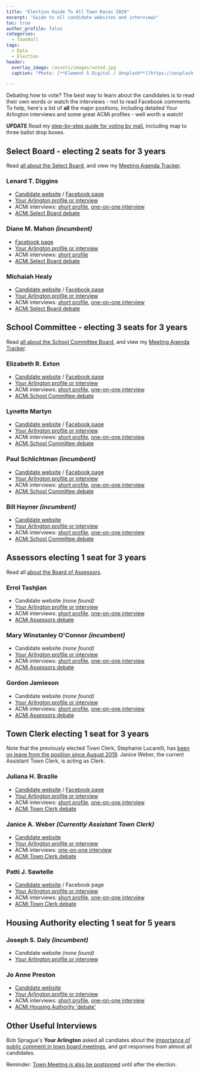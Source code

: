 ```yaml
---
title: "Election Guide To All Town Races 2020"
excerpt: "Guide to all candidate websites and interviews"
toc: true
author_profile: false
categories:
  - TownHall
tags:
  - Data
  - Election
header:
  overlay_image: /assets/images/voted.jpg
  caption: "Photo: [**Element 5 Digital / Unsplash**](https://unsplash.com/@element5digital)"

---
```


Debating how to vote?  The best way to learn about the candidates is to read their own words or watch the interviews - not to read Facebook comments.  To help, here's a list of **all** the major positions, including detailed Your Arlington interviews and some great ACMi profiles - well worth a watch!

**UPDATE** Read my [step-by-step guide for voting by mail](/townmeeting/vote-by-mail-2020/), including map to three ballot drop boxes.

## Select Board - electing 2 seats for 3 years

Read [all about the Select Board](/townhall/#select), and view my [Meeting Agenda Tracker](/meetings/select/).

### Lenard T. Diggins

- [Candidate website](https://www.digginsforselectboard.com) / [Facebook page](https://www.facebook.com/LenForSelectBoard/)
- [Your Arlington profile or interview](https://www.yourarlington.com/arlington-archives/town-school/elections/16604-diggins-011320.html)
- ACMi interviews: [short profile](https://acmi.tv/videos/select-board-candidate-profiles-2020-lenard-t-diggins/), [one-on-one interview](https://acmi.tv/videos/one-on-one-select-board-lenard-diggins/)
- [ACMi Select Board debate](https://acmi.tv/videos/arlington-select-board-debate-2020/)

### Diane M. Mahon _(incumbent)_

- [Facebook page](https://www.facebook.com/Diane.Mahon.for.SelectBoard/)
- [Your Arlington profile or interview](https://www.yourarlington.com/arlington-archives/town-school/elections/16905-mahon-032520.html)
- ACMi interviews: [short profile](https://acmi.tv/videos/select-board-candidate-profiles-2020-diane-mahon/)
- [ACMi Select Board debate](https://acmi.tv/videos/arlington-select-board-debate-2020/)


### Michaiah Healy

- [Candidate website](https://www.healyforselectboard.com) / [Facebook page](https://www.facebook.com/MichaiahHealyforSelectBoard/)
- [Your Arlington profile or interview](https://www.yourarlington.com/arlington-archives/town-school/elections/16829-healy-031120.html)
- ACMi interviews: [short profile](https://acmi.tv/videos/select-board-candidate-profiles-2020-michaiah-healy/), [one-on-one interview](https://acmi.tv/videos/one-on-one-select-board-michaiah-healy/)
- [ACMi Select Board debate](https://acmi.tv/videos/arlington-select-board-debate-2020/)


## School Committee - electing 3 seats for 3 years

Read [all about the School Committee Board](/townhall/#school), and view my [Meeting Agenda Tracker](/meetings/school/).

### Elizabeth R. Exton

- [Candidate website](https://www.elizabethexton.com) / [Facebook page](https://www.facebook.com/ExtonforSchoolCommittee/)
- [Your Arlington profile or interview](https://www.yourarlington.com/arlington-archives/town-school/elections/16765-exton-022220.html)
- ACMi interviews: [short profile](https://acmi.tv/videos/school-committee-candidate-profiles-elizabeth-r-exton/), [one-on-one interview](https://acmi.tv/videos/one-on-one-school-committee-elizabeth-exton/)
- [ACMi School Committee debate](https://acmi.tv/videos/arlington-school-committee-debate-2020/)

### Lynette Martyn

- [Candidate website](https://www.electlynette.com) / [Facebook page](https://www.facebook.com/ElectLynetteSchoolCommittee/)
- [Your Arlington profile or interview](https://www.yourarlington.com/arlington-archives/town-school/elections/16780-martyn-022820.html)
- ACMi interviews: [short profile](https://acmi.tv/videos/school-committee-candidate-profiles-lynette-martyn-2020/), [one-on-one interview](https://acmi.tv/videos/one-on-one-school-committee-lynette-martin/)
- [ACMi School Committee debate](https://acmi.tv/videos/arlington-school-committee-debate-2020/)

### Paul Schlichtman _(incumbent)_

- [Candidate website](http://www.schlichtman.org) / [Facebook page](https://www.facebook.com/paulschlichtman)
- [Your Arlington profile or interview](https://www.yourarlington.com/arlington-archives/town-school/elections/16711-schlichtman-020920.html)
- ACMi interviews: [short profile](https://acmi.tv/videos/school-committee-candidate-profiles-paul-schlichtman-2020/), [one-on-one interview](https://acmi.tv/videos/one-on-one-school-committee-paul-schlichtman/)
- [ACMi School Committee debate](https://acmi.tv/videos/arlington-school-committee-debate-2020/)

### Bill Hayner _(incumbent)_

- [Candidate website](https://billhayner.org/)
- [Your Arlington profile or interview](https://www.yourarlington.com/arlington-archives/town-school/elections/16630-hayner-012620.html)
- ACMi interviews: [short profile](https://acmi.tv/videos/school-committee-candidate-profiles-bill-hayner-2020/), [one-on-one interview](https://acmi.tv/videos/one-on-one-school-committee-bill-hayner/)
- [ACMi School Committee debate](https://acmi.tv/videos/arlington-school-committee-debate-2020/)


## Assessors electing 1 seat for 3 years

Read all [about the Board of Assessors](/townhall/#assessors).

### Errol Tashjian

- Candidate website _(none found)_
- [Your Arlington profile or interview](https://www.yourarlington.com/arlington-archives/town-school/elections/16799-tashjian-030420.html)
- ACMi interviews: [short profile](https://acmi.tv/videos/assessors-candidate-profiles-errol-tashjian-2020/), [one-on-one interview](https://acmi.tv/videos/one-on-one-assessors-errol-tashjian/)
- [ACMi Assessors debate](https://acmi.tv/videos/arlington-assessors-debate-2020/)

### Mary Winstanley O'Connor _(incumbent)_

- Candidate website _(none found)_
- [Your Arlington profile or interview](https://www.yourarlington.com/arlington-archives/town-school/elections/16732-oconnor-021620.html)
- ACMi interviews: [short profile](https://acmi.tv/videos/assessors-candidate-profiles-mary-winstanley-oconnor-2020/), [one-on-one interview](https://acmi.tv/videos/one-on-one-assessors-mary-winstanley-oconnor/)
- [ACMi Assessors debate](https://acmi.tv/videos/arlington-assessors-debate-2020/)

### Gordon Jamieson

- Candidate website _(none found)_
- [Your Arlington profile or interview](https://www.yourarlington.com/arlington-archives/town-school/elections/16955-jamieson-40820.html)
- ACMi interviews: [short profile](https://acmi.tv/videos/assessors-candidate-profiles-2020-gordon-jamieson/), [one-on-one interview](https://acmi.tv/videos/one-on-one-assessors-gordon-jamieson/)
- [ACMi Assessors debate](https://acmi.tv/videos/arlington-assessors-debate-2020/)


## Town Clerk electing 1 seat for 3 years

Note that the previously elected Town Clerk, Stephanie Lucarelli, has [been on leave from the position since August 2019](https://www.yourarlington.com/arlington-archives/town-school/town-meeting/16064-clerk-090919.html).  Janice Weber, the current Assistant Town Clerk, is acting as Clerk.

### Juliana H. Brazile

- [Candidate website](https://www.brazileforclerk.com) / [Facebook page](https://www.facebook.com/brazileforclerk)
- [Your Arlington profile or interview](https://www.yourarlington.com/arlington-archives/town-school/elections/16629-brazile-011920.html)
- ACMi interviews: [short profile](https://acmi.tv/videos/town-clerk-candidate-profiles-juliana-h-brazile-2020/), [one-on-one interview](https://acmi.tv/videos/one-on-one-town-clerk-juliana-h-brazile/)
- [ACMi Town Clerk debate](https://acmi.tv/videos/arlington-town-clerk-debate-2020/)

### Janice A. Weber _(Currently Assistant Town Clerk)_

- [Candidate website](http://weberforclerk.org)
- [Your Arlington profile or interview](https://www.yourarlington.com/arlington-archives/town-school/elections/16678-weber-020220.html)
- ACMi interviews: [one-on-one interview](https://acmi.tv/videos/one-on-one-town-clerk-janice-weber/)
- [ACMi Town Clerk debate](https://acmi.tv/videos/arlington-town-clerk-debate-2020/)

### Patti J. Sawtelle 

- [Candidate website](https://www.pattifortownclerk.com/) / Facebook page
- [Your Arlington profile or interview](https://www.yourarlington.com/arlington-archives/town-school/elections/16561-sawtelle-010320.html)
- ACMi interviews: [short profile](https://acmi.tv/videos/town-clerk-candidate-profiles-patti-j-sawtelle/), [one-on-one interview](https://acmi.tv/videos/one-on-one-town-clerk-patti-j-sawtelle/)
- [ACMi Town Clerk debate](https://acmi.tv/videos/arlington-town-clerk-debate-2020/)


## Housing Authority electing 1 seat for 5 years  

### Joseph S. Daly  _(incumbent)_

- Candidate website _(none found)_
- [Your Arlington profile or interview](https://www.yourarlington.com/arlington-archives/town-school/elections/16856-daly-031820.html)

### Jo Anne Preston 

- [Candidate website](https://electjoannepreston.com) 
- [Your Arlington profile or interview](https://www.yourarlington.com/arlington-archives/town-school/elections/16929-preston-040120.html)
- ACMi interviews: [short profile](https://acmi.tv/videos/housing-authority-candidate-profiles-jo-anne-preston-2020/), [one-on-one interview](https://acmi.tv/videos/one-on-one-housing-authority-jo-anne-preston/)
- [ACMi Housing Authority 'debate'](https://acmi.tv/videos/arlington-housing-authority-debate-2020/)


## Other Useful Interviews

Bob Sprague's **Your Arlington** asked all candiates about the [importance of public comment in town board meetings](https://www.yourarlington.com/easyblog/entry/3-pols/2745-public-041120.html), and got responses from almost all candidates.


Reminder: [Town Meeting is also be postponed](/townmeeting/town-meeting-during-covid/) until after the election.

